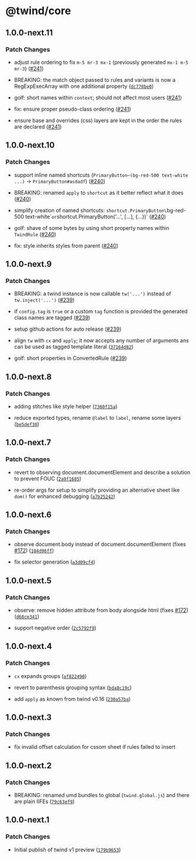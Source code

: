 # @twind/core

## 1.0.0-next.11

### Patch Changes

- adjust rule ordering to fix `m-5 mr-3 mx-1` (previously generated `mx-1 m-5 mr-3`) ([#241](https://github.com/tw-in-js/twind/pull/241))

* BREAKING: the match object passed to rules and variants is now a RegExpExecArray with one additional property ([`dc778be0`](https://github.com/tw-in-js/twind/commit/dc778be038180c8f0409adc044305d565d35493f))

- golf: short names within `context`; should not affect most users ([#241](https://github.com/tw-in-js/twind/pull/241))

* fix: ensure proper pseudo-class ordering ([#241](https://github.com/tw-in-js/twind/pull/241))

- ensure base and overrides (css) layers are kept in the order the rules are declared ([#241](https://github.com/tw-in-js/twind/pull/241))

## 1.0.0-next.10

### Patch Changes

- support inline named shortcuts (`PrimaryButton~(bg-red-500 text-white ...)` -> `PrimaryButton#asdadf`) ([#240](https://github.com/tw-in-js/twind/pull/240))

* BREAKING: renamed `apply` to `shortcut` as it better reflect what it does ([#240](https://github.com/tw-in-js/twind/pull/240))

- simplify creation of named shortcuts: `shortcut.PrimaryButton\`bg-red-500 text-white\``or`shortcut.PrimaryButton('...', [...], {...})` ([#240](https://github.com/tw-in-js/twind/pull/240))

* golf: shave of some bytes by using short property names within `TwindRule` ([#240](https://github.com/tw-in-js/twind/pull/240))

- fix: style inherits styles from parent ([#240](https://github.com/tw-in-js/twind/pull/240))

## 1.0.0-next.9

### Patch Changes

- BREAKING: a twind instance is now callable `tw('...')` instead of `tw.inject('...')` ([#239](https://github.com/tw-in-js/twind/pull/239))

* if `config.tag` is `true` or a custom `tag` function is provided the generated class names are tagged ([#239](https://github.com/tw-in-js/twind/pull/239))

- setup github actions for auto release ([#239](https://github.com/tw-in-js/twind/pull/239))

* align `tw` with `cx` and `apply`; it now accepts any number of arguments ans can be used as tagged template literal ([`37164d82`](https://github.com/tw-in-js/twind/commit/37164d822506a9d201f9d463f5c867368fddc89e))

- golf: short properties in ConvertedRule ([#239](https://github.com/tw-in-js/twind/pull/239))

## 1.0.0-next.8

### Patch Changes

- adding stitches like style helper ([`7360f15a`](https://github.com/tw-in-js/twind/commit/7360f15a828ccd136a0eb40bbe6ccd629b145361))

* reduce exported types, rename `@label` to `label`, rename some layers ([`be5def30`](https://github.com/tw-in-js/twind/commit/be5def30416835d8100f6c0c3e88b38ab8171487))

## 1.0.0-next.7

### Patch Changes

- revert to observing document.documentElement and describe a solution to prevent FOUC ([`2a9f1685`](https://github.com/tw-in-js/twind/commit/2a9f1685843b50b741dbe0338f4cf068603411c8))

* re-order args for setup to simplify providing an alternative sheet like `dom()` for enhanced debugging ([`a7b25242`](https://github.com/tw-in-js/twind/commit/a7b252425e3f38ce2b5d2097e63d23cca5c6c4f2))

## 1.0.0-next.6

### Patch Changes

- observe document.body instead of document.documentElement (fixes [#172](https://github.com/tw-in-js/twind/issues/172)) ([`184d96ff`](https://github.com/tw-in-js/twind/commit/184d96ffb934e621bb07f8ccbf809a6a14675298))

* fix selector generation ([`a3d09cf4`](https://github.com/tw-in-js/twind/commit/a3d09cf40db55fb980441500121bf1820ea2a3ae))

## 1.0.0-next.5

### Patch Changes

- observe: remove hidden attribute from body alongside html (fixes [#172](https://github.com/tw-in-js/twind/issues/172)) ([`d68ce341`](https://github.com/tw-in-js/twind/commit/d68ce3413ae29b6ea7cd88d3c094e59876d7e5d5))

* support negative order ([`2c5792f9`](https://github.com/tw-in-js/twind/commit/2c5792f9c2c1295a7d0aac094e9aa760999f5cc0))

## 1.0.0-next.4

### Patch Changes

- `cx` expands groups ([`af822490`](https://github.com/tw-in-js/twind/commit/af822490d0a02a2fc227b8bc19471141a5586de2))

* revert to parenthesis grouping syntax ([`bda8c19c`](https://github.com/tw-in-js/twind/commit/bda8c19c9abb80678225b5c947db87e1a4f07aa6))

- add `apply` as known from twind v0.16 ([`230a57ba`](https://github.com/tw-in-js/twind/commit/230a57ba6c6d77ae73ffc6b6a426b9c28ba8c908))

## 1.0.0-next.3

### Patch Changes

- fix invalid offset calculation for cssom sheet if rules failed to insert

## 1.0.0-next.2

### Patch Changes

- BREAKING: renamed umd bundles to global (`twind.global.js`) and there are plain IIFEs ([`79c63ef9`](https://github.com/tw-in-js/twind/commit/79c63ef9ed3dda9f3bfafde977016b3b75db7c4c))

## 1.0.0-next.1

### Patch Changes

- Initial publish of twind v1 preview ([`179b9653`](https://github.com/tw-in-js/twind/commit/179b9653de661a62a661c80d5506ae68f7964aba))

